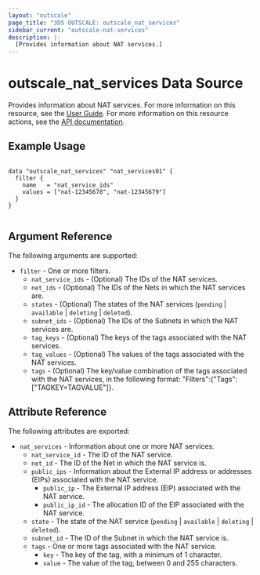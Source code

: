 ```yaml
---
layout: "outscale"
page_title: "3DS OUTSCALE: outscale_nat_services"
sidebar_current: "outscale-nat-services"
description: |-
  [Provides information about NAT services.]
---
```


# outscale_nat_services Data Source

Provides information about NAT services.
For more information on this resource, see the [User Guide](https://wiki.outscale.net/display/EN/About+NAT+Devices).
For more information on this resource actions, see the [API documentation](https://docs.outscale.com/api#3ds-outscale-api-natservice).

## Example Usage

```hcl

data "outscale_nat_services" "nat_services01" {
  filter {
    name   = "nat_service_ids"
    values = ["nat-12345678", "nat-12345679"]
  }
}


```

## Argument Reference

The following arguments are supported:

* `filter` - One or more filters.
  * `nat_service_ids` - (Optional) The IDs of the NAT services.
  * `net_ids` - (Optional) The IDs of the Nets in which the NAT services are.
  * `states` - (Optional) The states of the NAT services (`pending` \| `available` \| `deleting` \| `deleted`).
  * `subnet_ids` - (Optional) The IDs of the Subnets in which the NAT services are.
  * `tag_keys` - (Optional) The keys of the tags associated with the NAT services.
  * `tag_values` - (Optional) The values of the tags associated with the NAT services.
  * `tags` - (Optional) The key/value combination of the tags associated with the NAT services, in the following format: "Filters":{"Tags":["TAGKEY=TAGVALUE"]}.

## Attribute Reference

The following attributes are exported:

* `nat_services` - Information about one or more NAT services.
  * `nat_service_id` - The ID of the NAT service.
  * `net_id` - The ID of the Net in which the NAT service is.
  * `public_ips` - Information about the External IP address or addresses (EIPs) associated with the NAT service.
      * `public_ip` - The External IP address (EIP) associated with the NAT service.
      * `public_ip_id` - The allocation ID of the EIP associated with the NAT service.
  * `state` - The state of the NAT service (`pending` \| `available` \| `deleting` \| `deleted`).
  * `subnet_id` - The ID of the Subnet in which the NAT service is.
  * `tags` - One or more tags associated with the NAT service.
      * `key` - The key of the tag, with a minimum of 1 character.
      * `value` - The value of the tag, between 0 and 255 characters.

